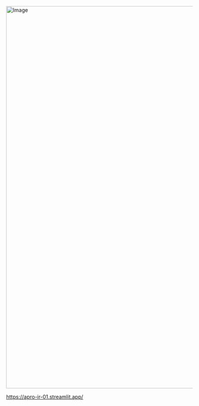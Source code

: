 <img width="876" height="1029" alt="Image" src="https://github.com/user-attachments/assets/71105120-2e5e-4b76-8d8c-69457a02f742" />

https://apro-ir-01.streamlit.app/
